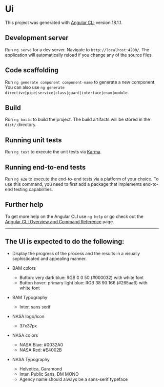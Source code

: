 # Ui

This project was generated with [Angular CLI](https://github.com/angular/angular-cli) version 18.1.1.

## Development server

Run `ng serve` for a dev server. Navigate to `http://localhost:4200/`. The application will automatically reload if you change any of the source files.

## Code scaffolding

Run `ng generate component component-name` to generate a new component. You can also use `ng generate directive|pipe|service|class|guard|interface|enum|module`.

## Build

Run `ng build` to build the project. The build artifacts will be stored in the `dist/` directory.

## Running unit tests

Run `ng test` to execute the unit tests via [Karma](https://karma-runner.github.io).

## Running end-to-end tests

Run `ng e2e` to execute the end-to-end tests via a platform of your choice. To use this command, you need to first add a package that implements end-to-end testing capabilities.

## Further help

To get more help on the Angular CLI use `ng help` or go check out the [Angular CLI Overview and Command Reference](https://angular.dev/tools/cli) page.

<hr/>

## The UI is expected to do the following:
- Display the progress of the process and the results in a visually sophisticated and appealing manner.

- BAM colors
  - Button: very dark blue: RGB 0 0 50 (#000032) with white font
  - Button hover: primary light blue: RGB 38 90 166 (#265aa6) with white font
- BAM Typography
  - Inter, sans serif
- NASA logo/icon
  - 37x37px
- NASA colors
  - NASA Blue: #0032A0
  - NASA Red: #E4002B
- NASA Typography
  - Helvetica, Garamond
  - Inter, Public Sans, DM MONO
  - Agency name should always be a sans-serif typeface
